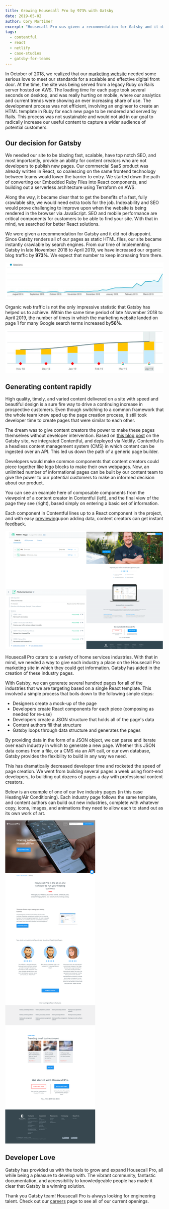 ```yaml
---
title: Growing Housecall Pro by 973% with Gatsby
date: 2019-05-02
author: Cory Mortimer
excerpt: "Housecall Pro was given a recommendation for Gatsby and it did not disappoint. Within less than a year, their organic blog traffic increased by 973%!"
tags:
  - contentful
  - react
  - netlify
  - case-studies
  - gatsby-for-teams
---
```


In October of 2018, we realized that our ​[marketing website](https://www.housecallpro.com/)​ needed some serious love to meet our standards for a scalable and effective digital front door. At the time, the site was being served from a legacy Ruby on Rails server hosted on AWS. The loading time for each page took several seconds on desktop, and was really hurting on mobile, where our analytics and current trends were showing an ever increasing share of use. The development process was not efficient, involving an engineer to create an HTML template in Ruby for each new page to be rendered and served by Rails. This process was not sustainable and would not aid in our goal to radically increase our useful content to capture a wider audience of potential customers.

## Our decision for Gatsby

We needed our site to be blazing fast, scalable, have top notch SEO, and most importantly, provide an ability for content creators who are not developers to publish new pages. Our commercial SaaS product was already written in React, so coalescing on the same frontend technology between teams would lower the barrier to entry. We started down the path of converting our Embedded Ruby Files into React components, and building out a serverless architecture using Terraform on AWS.

Along the way, it became clear that to get the benefits of a fast, fully crawlable site, we would need extra tools for the job. Indexability and SEO would prove challenging to improve upon when the website is being rendered in the browser via JavaScript. SEO and mobile performance are critical components for customers to be able to find your site. With that in mind, we searched for better React solutions.

We were given a recommendation for Gatsby and it did not disappoint. Since Gatsby
renders all of our pages as static HTML files, our site became instantly crawlable by search engines. From our time of implementing Gatsby in late November 2018 to April 2019, we have increased our organic blog traffic by **​973%​**. We expect that number to keep increasing from there.

![Housecall Pro Web Traffic Increase With Gatsby](./images/web-traffic-increase.png)

Organic web traffic is not the only impressive statistic that Gatsby has helped us to achieve. Within the same time period of late November 2018 to April 2019, the number of times in which the marketing website landed on page 1 for many Google search terms increased by **​56%**​.

![Housecall Pro Google Search Increase With Gatsby](./images/google-search-terms.png)

## Generating content rapidly

High quality, timely, and varied content delivered on a site with speed and beautiful design is a sure fire way to drive a continuing increase in prospective customers. Even though switching to a common framework that the whole team knew sped up the page creation process, it still took developer time to create pages that were similar to each other.

The dream was to give content creators the power to make these pages themselves without developer intervention. Based on ​[this blog post​](https://www.gatsbyjs.org/blog/2017-12-06-gatsby-plus-contentful-plus-netlify/) on the Gatsby site, we integrated Contentful, and deployed via Netlify. Contentful is a headless content management system (CMS) in which content can be ingested over an API. This led us down the path of a generic page builder.

Developers would make common components that content creators could piece together like lego blocks to make their own webpages. Now, an unlimited number of informational pages can be built by our content team to give the power to our potential customers to make an informed decision about our product.

You can see an example here of composable components from the viewpoint of a content creator in Contentful (left), and the final view of the page they see (right), based simply on entering a basic set of information.

Each component in Contentful lines up to a React component in the project, and with easy [previewing​](https://www.gatsbyjs.org/blog/2019-03-22-introducing-gatsby-preview-beta/) upon adding data, content creators can get instant feedback.

![Housecall Pro Contentful Preview](./images/contentful-preview.png)

Housecall Pro caters to a variety of home services industries. With that in mind, we needed a way to give each industry a place on the Housecall Pro marketing site in which they could get information. Gatsby has aided in the creation of these industry pages.

With Gatsby, we can generate several hundred pages for all of the industries that we are targeting based on a single React template. This involved a simple process that boils down to the following simple steps:

- Designers create a mock-up of the page
- Developers create React components for each piece (composing as needed for re-use)
- Developers create a JSON structure that holds all of the page's data
- Content authors fill that structure
- Gatsby loops through data structure and generates the pages

By providing data in the form of a JSON object, we can parse and iterate over each industry in which to generate a new page. Whether this JSON data comes from a file, or a CMS via an API call, or our own database, Gatsby provides the flexibility to build in any way we need.

This has dramatically decreased developer time and rocketed the speed of page creation. We went from building several pages a week using front-end developers, to building out dozens of pages a day with professional content creators.

Below is an example of one of our live industry pages (in this case Heating/Air
Conditioning). Each industry page follows the same template, and content authors can build out new industries, complete with whatever copy, icons, images, and animations they need to allow each to stand out as its own work of art.

![Housecall Pro Website Example](./images/website-example.png)

## Developer Love

Gatsby has provided us with the tools to grow and expand Housecall Pro, all
while being a pleasure to develop with. The vibrant community, fantastic documentation, and accessibility to knowledgeable people has made it clear that Gatsby is a winning solution.

Thank you Gatsby team! Housecall Pro is always looking for engineering talent. Check out our [careers](https://www.housecallpro.com/careers/)​ page to see all of our current openings.
